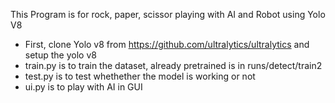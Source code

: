 This Program is for rock, paper, scissor playing with AI and Robot using Yolo V8

- First, clone Yolo v8 from https://github.com/ultralytics/ultralytics and setup the yolo v8
- train.py is to train the dataset, already pretrained is in runs/detect/train2
- test.py is to test whethether the model is working or not
- ui.py is to play with AI in GUI
